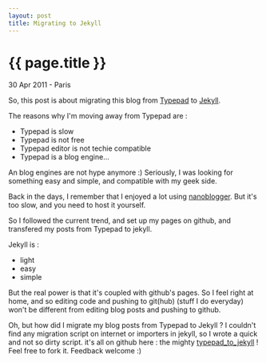 ```yaml
---
layout: post
title: Migrating to Jekyll
---
```


# {{ page.title }}

<p class="meta"> 30 Apr 2011 - Paris</p>

So, this post is about migrating this blog from [Typepad](http://typepad.com)
to [Jekyll](http://jekyllrb.com/).

The reasons why I'm moving away from Typepad are :
* Typepad is slow
* Typepad is not free
* Typepad editor is not techie compatible
* Typepad is a blog engine...

An blog engines are not hype anymore :) Seriously, I was looking for something
easy and simple, and compatible with my geek side.

Back in the days, I remember that I enjoyed a lot using
[nanoblogger](http://nanoblogger.sourceforge.net/). But it's too slow, and you
need to host it yourself.

So I followed the current trend, and set up my pages on github, and transfered
my posts from Typepad to jekyll.

Jekyll is :
* light
* easy
* simple

But the real power is that it's coupled with github's pages. So I feel right at
home, and so editing code and pushing to git(hub) (stuff I do everyday) won't
be different from editing blog posts and pushing to github.

Oh, but how did I migrate my blog posts from Typepad to Jekyll ? I couldn't
find any migration script on internet or importers in jekyll, so I wrote a
quick and not so dirty script. it's all on github here : the mighty
[typepad_to_jekyll](https://github.com/dams/typepad_to_jekyll) ! Feel free to
fork it. Feedback welcome :)

